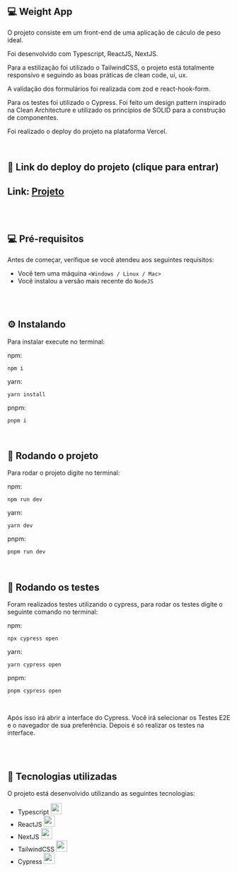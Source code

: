 ## 💻 Weight App 

O projeto consiste em um front-end de uma aplicação de cáculo de peso ideal. 

Foi desenvolvido com Typescript, ReactJS, NextJS. 

Para a estilização foi utilizado o TailwindCSS, o projeto está totalmente responsivo e seguindo as boas práticas de clean code, ui, ux. 

A validação dos formulários foi realizada com zod e react-hook-form. 

Para os testes foi utilizado o Cypress. Foi feito um design pattern inspirado na Clean Architecture e utilizado os princípios de SOLID para a construção de componentes. 

Foi realizado o deploy do projeto na plataforma Vercel.



<br/>

## 🚀 Link do deploy do projeto (clique para entrar)

<h2>Link: <a href="https://weight-app-alpha.vercel.app/" target="_blank" rel="external">Projeto</a></h2>

<br/>
<br/>

## 💻 Pré-requisitos

Antes de começar, verifique se você atendeu aos seguintes requisitos:
* Você tem uma máquina `<Windows / Linux / Mac>`
* Você instalou a versão mais recente do `NodeJS`

<br/>
<br/>

## ⚙️ Instalando

Para instalar execute no terminal:

npm:
```
npm i
```

yarn:
```
yarn install
```

pnpm:
```
pnpm i
```

<br/>

## 🚀 Rodando o projeto

Para rodar o projeto digite no terminal:

npm:
```
npm run dev
```
yarn:
```
yarn dev
```

pnpm:
```
pnpm run dev
```

<br/>


## 🧪 Rodando os testes

Foram realizados testes utilizando o cypress, para rodar os testes digite o seguinte comando no terminal:

npm:
```
npx cypress open
```
yarn:
```
yarn cypress open
```

pnpm:
```
pnpm cypress open
```

<br/>

Após isso irá abrir a interface do Cypress. Você irá selecionar os Testes E2E e o navegador de sua preferência. Depois é só realizar os testes na interface.

<br/>
<br/>


## 🚀 Tecnologias utilizadas

O projeto está desenvolvido utilizando as seguintes tecnologias:

- Typescript <img width="25px" height="25px" src="https://cdn.jsdelivr.net/gh/devicons/devicon@latest/icons/typescript/typescript-original.svg" />
- ReactJS <img width="25px" height="25px" src="https://cdn.jsdelivr.net/gh/devicons/devicon@latest/icons/react/react-original.svg" />
- NextJS <img width="25px" height="25px" src="https://cdn.jsdelivr.net/gh/devicons/devicon@latest/icons/nextjs/nextjs-original.svg" />
- TailwindCSS <img width="25px" height="25px" src="https://cdn.jsdelivr.net/gh/devicons/devicon@latest/icons/tailwindcss/tailwindcss-original.svg" />
- Cypress <img width="25px" height="25px" src="https://cdn.jsdelivr.net/gh/devicons/devicon@latest/icons/cypressio/cypressio-original.svg" />

